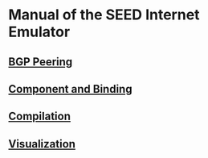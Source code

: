 # Manual of the SEED Internet Emulator


## [BGP Peering](./bgp_peering.md) 

## [Component and Binding](./component.md) 

## [Compilation](./compiler.md) 

## [Visualization](./visualization.md)
